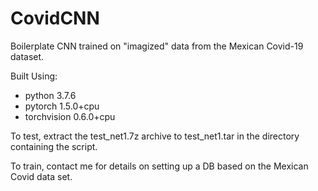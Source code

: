 # CovidCNN
Boilerplate CNN trained on "imagized" data from the Mexican Covid-19 dataset.

Built Using:
 - python 3.7.6
 - pytorch 1.5.0+cpu
 - torchvision 0.6.0+cpu

To test, extract the test_net1.7z archive to test_net1.tar in the directory containing the script.

To train, contact me for details on setting up a DB based on the Mexican Covid data set.
